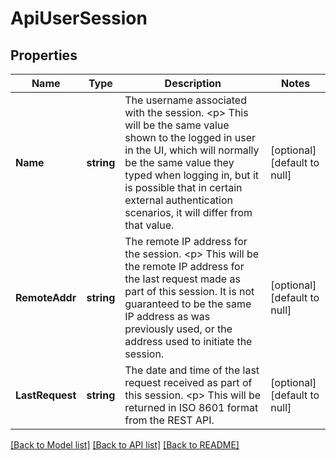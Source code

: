 # ApiUserSession

## Properties
Name | Type | Description | Notes
------------ | ------------- | ------------- | -------------
**Name** | **string** | The username associated with the session. &lt;p&gt; This will be the same value shown to the logged in user in the UI, which will normally be the same value they typed when logging in, but it is possible that in certain external authentication scenarios, it will differ from that value. | [optional] [default to null]
**RemoteAddr** | **string** | The remote IP address for the session. &lt;p&gt; This will be the remote IP address for the last request made as part of this session. It is not guaranteed to be the same IP address as was previously used, or the address used to initiate the session. | [optional] [default to null]
**LastRequest** | **string** | The date and time of the last request received as part of this session. &lt;p&gt; This will be returned in ISO 8601 format from the REST API. | [optional] [default to null]

[[Back to Model list]](../README.md#documentation-for-models) [[Back to API list]](../README.md#documentation-for-api-endpoints) [[Back to README]](../README.md)


